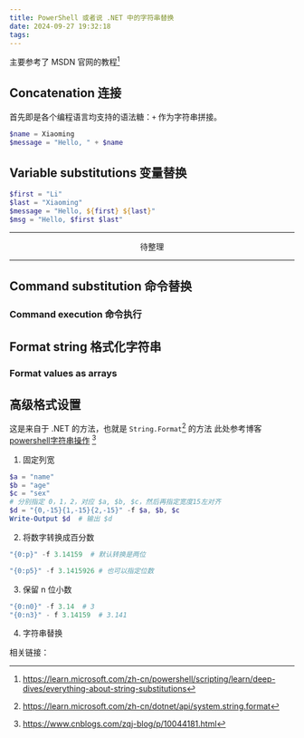 ```yaml
---
title: PowerShell 或者说 .NET 中的字符串替换
date: 2024-09-27 19:32:18
tags:
---
```

主要参考了 MSDN 官网的教程[^1^]

## Concatenation 连接

首先即是各个编程语言均支持的语法糖：`+` 作为字符串拼接。

```powershell
$name = Xiaoming
$message = "Hello, " + $name
```

## Variable substitutions 变量替换

```powershell
$first = "Li"
$last = "Xiaoming"
$message = "Hello, ${first} ${last}"
$msg = "Hello, $first $last"
```

<hr>
<p style="text-align: center">待整理</p>
<hr>

## Command substitution 命令替换

### Command execution 命令执行

## Format string 格式化字符串

### Format values as arrays

## 高级格式设置

这是来自于 .NET 的方法，也就是 `String.Format`[^2^] 的方法
此处参考博客 [powershell字符串操作](https://www.cnblogs.com/zqj-blog/p/10044181.html) [^3^]

1. 固定列宽

```powershell
$a = "name"
$b = "age"
$c = "sex"
# 分别指定 0，1，2，对应 $a, $b, $c，然后再指定宽度15左对齐
$d = "{0,-15}{1,-15}{2,-15}" -f $a, $b, $c  
Write-Output $d  # 输出 $d
```

2. 将数字转换成百分数

```powershell
"{0:p}" -f 3.14159  # 默认转换是两位

"{0:p5}" -f 3.1415926 # 也可以指定位数
```

3. 保留 n 位小数

```powershell
"{0:n0}" -f 3.14  # 3
"{0:n3}" - f 3.14159  # 3.141
```

4. 字符串替换


相关链接：

[^1^]: <https://learn.microsoft.com/zh-cn/powershell/scripting/learn/deep-dives/everything-about-string-substitutions>
[^2^]: <https://learn.microsoft.com/zh-cn/dotnet/api/system.string.format>
[^3^]: https://www.cnblogs.com/zqj-blog/p/10044181.html
